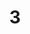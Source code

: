 ---
layout: painting
title: 3
image: /images/paintings/mirroredHIPS/JRB Web 106.jpg
dimensions: 500mm x 1000mm
media: Acrylic Paint on Mirrored High Impact Polystyrene
group: Mirrored High Impact Polystyrene
---